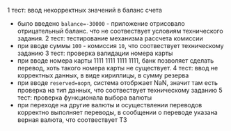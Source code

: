 1 тест: ввод некорректных значений в баланс счета
- было введено `balance=-30000` - приложение отрисовало отрицательный баланс. что не соотвествует условиям технического задания.
2 тест: тестирование механизма рассчета комиссии
- при вводе суммы `100` - комиссия `10`, что соотвествует техническому заданию
3 тест: проверка валидации номера карты
- при вводе номера карты 1111 1111 1111 1111, банк позволяет сделать перевод, хоть такого номера карты не существует.
4 тест: ввод не корректных данных, в виде кириллицы, в сумму резерва
- при вводе `reserved=ворп`, система отобржает NaN, значит там есть проверка на тип данных, что соотвествует техническому заданию
5 тест: проверка функционала выбора валюты
- при переходе на другие валюты и осуществлении переводов корректно выполняет переводы, в сообщении о переводе указана верная валюта, что соотвествует ТЗ
